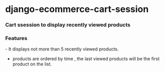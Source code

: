 # django-ecommerce-cart-session

<h3> Cart ssession to display recently viewed products </h3>

<h3>Features</h3>
  - It displays not more than 5 recently viewed products.
  
  - products are ordered by time , the last viewed products will be the first product on the list. 
  

